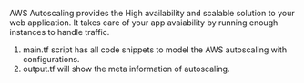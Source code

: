 AWS Autoscaling provides the High availability and scalable solution to your web application. It takes care of your app avaiability by running enough instances to handle traffic.<br>
1. main.tf script has all code snippets to model the AWS autoscaling with configurations.
2. output.tf will show the meta information of autoscaling.
